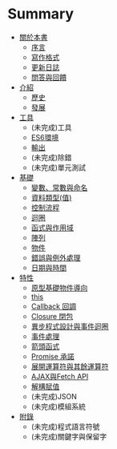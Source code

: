 # Summary

* [關於本書](README.md)
   * [序言](intro.md)
   * [寫作格式](style.md)
   * [更新日誌](changelog.md)
   * [問答與回饋](issue.md)
* [介紹](part1/README.md)
   * [歷史](part1/history.md)
   * [發展](part1/future.md)
* [工具](part2/README.md)
   * (未完成)工具
   * [ES6環境](part2/es6_env.md)
   * [輸出](part2/output.md)
   * (未完成)除錯
   * (未完成)單元測試
* [基礎](part3/README.md)
   * [變數、常數與命名](part3/var_const_naming.md)
   * [資料類型(值)](part3/datatype.md)
   * [控制流程](part3/controlflow.md)
   * [迴圈](part3/loop.md)
   * [函式與作用域](part3/function_scope.md)
   * [陣列](part3/array.md)
   * [物件](part3/object.md)
   * [錯誤與例外處理](part3/error.md)
   * [日期與時間](part3/datetime.md)
* [特性](part4/README.md)
   * [原型基礎物件導向](part4/prototype.md)
   * [this](part4/this.md)
   * [Callback 回調](part4/callback.md)
   * [Closure 閉包](part4/closure.md)
   * [異步程式設計與事件迴圈](part4/eventloop.md)
   * [事件處理](part4/event.md)
   * [箭頭函式](part4/arrow_function.md)
   * [Promise 承諾](part4/promise.md)
   * [展開運算符與其餘運算符](part4/rest_spread.md)
   * [AJAX與Fetch API](part4/ajax_fetch.md)
   * [解構賦值](part4/destructuring.md)
   * (未完成)JSON
   * (未完成)模組系統
* [附錄](part5/README.md)
   * (未完成)程式語言符號
   * (未完成)關鍵字與保留字
